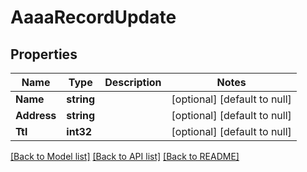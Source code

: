 # AaaaRecordUpdate

## Properties
Name | Type | Description | Notes
------------ | ------------- | ------------- | -------------
**Name** | **string** |  | [optional] [default to null]
**Address** | **string** |  | [optional] [default to null]
**Ttl** | **int32** |  | [optional] [default to null]

[[Back to Model list]](../README.md#documentation-for-models) [[Back to API list]](../README.md#documentation-for-api-endpoints) [[Back to README]](../README.md)


